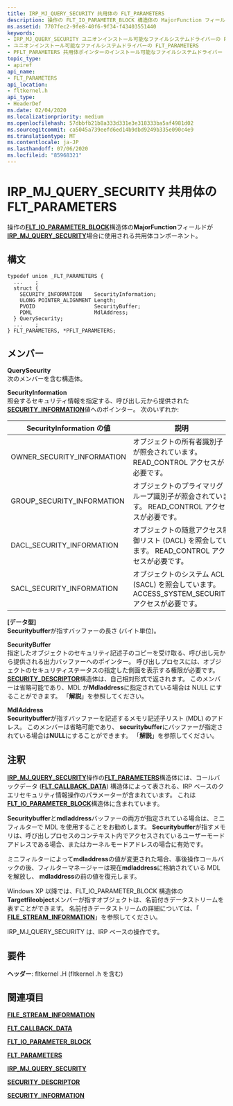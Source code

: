 ```yaml
---
title: IRP_MJ_QUERY_SECURITY 共用体の FLT_PARAMETERS
description: 操作の FLT_IO_PARAMETER_BLOCK 構造体の MajorFunction フィールドが IRP_MJ_QUERY_SECURITY 場合に使用される共用体コンポーネント。
ms.assetid: 7707fec2-9fe8-40f6-9f34-f43403551440
keywords:
- IRP_MJ_QUERY_SECURITY ユニオンインストール可能なファイルシステムドライバーの FLT_PARAMETERS
- ユニオンインストール可能なファイルシステムドライバーの FLT_PARAMETERS
- PFLT_PARAMETERS 共用体ポインターのインストール可能なファイルシステムドライバー
topic_type:
- apiref
api_name:
- FLT_PARAMETERS
api_location:
- fltkernel.h
api_type:
- HeaderDef
ms.date: 02/04/2020
ms.localizationpriority: medium
ms.openlocfilehash: 57dbbfb21b8a333d331e3e318333ba5af4981d02
ms.sourcegitcommit: ca5045a739eefd6ed14b9dbd9249b335e090c4e9
ms.translationtype: MT
ms.contentlocale: ja-JP
ms.lasthandoff: 07/06/2020
ms.locfileid: "85968321"
---
```

# <a name="flt_parameters-for-irp_mj_query_security-union"></a>IRP_MJ_QUERY_SECURITY 共用体の FLT_PARAMETERS

操作の[**FLT_IO_PARAMETER_BLOCK**](https://docs.microsoft.com/windows-hardware/drivers/ddi/fltkernel/ns-fltkernel-_flt_io_parameter_block)構造体の**MajorFunction**フィールドが[**IRP_MJ_QUERY_SECURITY**](irp-mj-query-security.md)場合に使用される共用体コンポーネント。

## <a name="syntax"></a>構文

```ManagedCPlusPlus
typedef union _FLT_PARAMETERS {
  ...    ;
  struct {
    SECURITY_INFORMATION    SecurityInformation;
    ULONG POINTER_ALIGNMENT Length;
    PVOID                   SecurityBuffer;
    PDML                    MdlAddress;
  } QuerySecurity;
  ...    ;
} FLT_PARAMETERS, *PFLT_PARAMETERS;
```

## <a name="members"></a>メンバー

**QuerySecurity**  
次のメンバーを含む構造体。

**SecurityInformation**  
照会するセキュリティ情報を指定する、呼び出し元から提供された[**SECURITY_INFORMATION**](security-information.md)値へのポインター。 次のいずれか:

| SecurityInformation の値 | 説明 |
| ------------------------- | ------- |
| OWNER_SECURITY_INFORMATION | オブジェクトの所有者識別子が照会されています。 READ_CONTROL アクセスが必要です。 |
| GROUP_SECURITY_INFORMATION | オブジェクトのプライマリグループ識別子が照会されています。 READ_CONTROL アクセスが必要です。 |
| DACL_SECURITY_INFORMATION | オブジェクトの随意アクセス制御リスト (DACL) を照会しています。 READ_CONTROL アクセスが必要です。 |
| SACL_SECURITY_INFORMATION | オブジェクトのシステム ACL (SACL) を照会しています。 ACCESS_SYSTEM_SECURITY アクセスが必要です。 |

**[データ型]**  
**Securitybuffer**が指すバッファーの長さ (バイト単位)。

**SecurityBuffer**  
指定したオブジェクトのセキュリティ記述子のコピーを受け取る、呼び出し元から提供される出力バッファーへのポインター。 呼び出しプロセスには、オブジェクトのセキュリティステータスの指定した側面を表示する権限が必要です。 [**SECURITY_DESCRIPTOR**](https://docs.microsoft.com/previous-versions/windows/hardware/drivers/ff556610(v=vs.85))構造体は、自己相対形式で返されます。 このメンバーは省略可能であり、MDL が**Mdladdress**に指定されている場合は NULL にすることができます。 「**解説**」を参照してください。

**MdlAddress**  
**Securitybuffer**が指すバッファーを記述するメモリ記述子リスト (MDL) のアドレス。 このメンバーは省略可能であり、 **securitybuffer**にバッファーが指定されている場合は**NULL**にすることができます。 「**解説**」を参照してください。

## <a name="remarks"></a>注釈

[**IRP_MJ_QUERY_SECURITY**](irp-mj-query-security.md)操作の[**FLT_PARAMETERS**](https://docs.microsoft.com/windows-hardware/drivers/ddi/fltkernel/ns-fltkernel-_flt_parameters)構造体には、コールバックデータ ([**FLT_CALLBACK_DATA**](https://docs.microsoft.com/windows-hardware/drivers/ddi/fltkernel/ns-fltkernel-_flt_callback_data)) 構造体によって表される、IRP ベースのクエリセキュリティ情報操作のパラメーターが含まれています。 これは[**FLT_IO_PARAMETER_BLOCK**](https://docs.microsoft.com/windows-hardware/drivers/ddi/fltkernel/ns-fltkernel-_flt_io_parameter_block)構造体に含まれています。

**Securitybuffer**と**mdladdress**バッファーの両方が指定されている場合は、ミニフィルターで MDL を使用することをお勧めします。 **Securitybuffer**が指すメモリは、呼び出しプロセスのコンテキスト内でアクセスされているユーザーモードアドレスである場合、またはカーネルモードアドレスの場合に有効です。

ミニフィルターによって**mdladdress**の値が変更された場合、事後操作コールバックの後、フィルターマネージャーは現在**mdladdress**に格納されている MDL を解放し、 **mdladdress**の前の値を復元します。

Windows XP 以降では、FLT_IO_PARAMETER_BLOCK 構造体の**Targetfileobject**メンバーが指すオブジェクトは、名前付きデータストリームを表すことができます。 名前付きデータストリームの詳細については、「 [**FILE_STREAM_INFORMATION**](https://docs.microsoft.com/windows-hardware/drivers/ddi/ntifs/ns-ntifs-_file_stream_information)」を参照してください。

IRP_MJ_QUERY_SECURITY は、IRP ベースの操作です。

## <a name="requirements"></a>要件

**ヘッダー**: fltkernel .H (fltkernel .h を含む)


## <a name="see-also"></a>関連項目

[**FILE_STREAM_INFORMATION**](https://docs.microsoft.com/windows-hardware/drivers/ddi/ntifs/ns-ntifs-_file_stream_information)

[**FLT_CALLBACK_DATA**](https://docs.microsoft.com/windows-hardware/drivers/ddi/fltkernel/ns-fltkernel-_flt_callback_data)

[**FLT_IO_PARAMETER_BLOCK**](https://docs.microsoft.com/windows-hardware/drivers/ddi/fltkernel/ns-fltkernel-_flt_io_parameter_block)

[**FLT_PARAMETERS**](https://docs.microsoft.com/windows-hardware/drivers/ddi/fltkernel/ns-fltkernel-_flt_parameters)

[**IRP_MJ_QUERY_SECURITY**](irp-mj-query-security.md)

[**SECURITY_DESCRIPTOR**](https://docs.microsoft.com/previous-versions/windows/hardware/drivers/ff556610(v=vs.85))

[**SECURITY_INFORMATION**](security-information.md)
